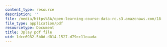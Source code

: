 ```yaml
---
content_type: resource
description: ''
file: /media/https%3A/open-learning-course-data-rc.s3.amazonaws.com/18-06sc-linear-algebra-fall-2011/1dcc69825b0dd0141527d79cc11eaada_AMLekTJR5_U.pdf
file_type: application/pdf
resourcetype: Document
title: 3play pdf file
uid: 1dcc6982-5b0d-d014-1527-d79cc11eaada
---
```


